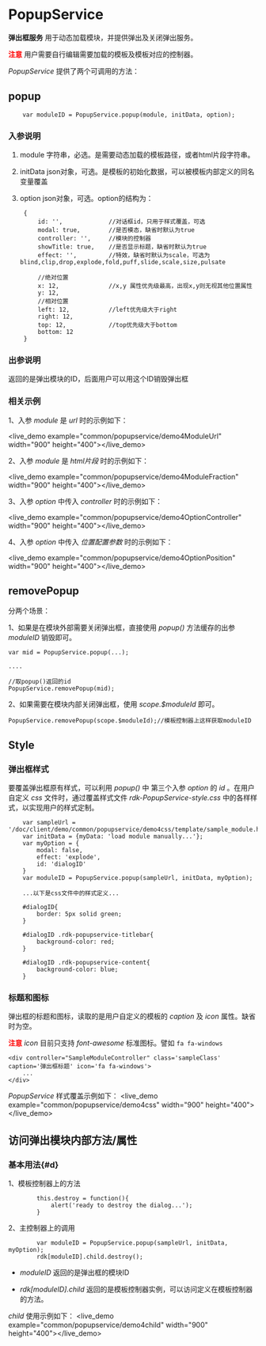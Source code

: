 # PopupService #

**弹出框服务** 用于动态加载模块，并提供弹出及关闭弹出服务。

<font color=red>**注意**</font> 用户需要自行编辑需要加载的模板及模板对应的控制器。


*PopupService* 提供了两个可调用的方法：

## popup ##

        var moduleID = PopupService.popup(module, initData, option);

### 入参说明

1. module 字符串，必选。是需要动态加载的模板路径，或者html片段字符串。
2. initData json对象，可选。是模板的初始化数据，可以被模板内部定义的同名变量覆盖
3. option json对象，可选。option的结构为：

		{
		    id: '', 			//对话框id，只用于样式覆盖，可选
		    modal: true, 		//是否模态，缺省时默认为true
		    controller: '', 	//模块的控制器
		    showTitle: true, 	//是否显示标题，缺省时默认为true
		    effect: '',			//特效，缺省时默认为scale，可选为 blind,clip,drop,explode,fold,puff,slide,scale,size,pulsate
		
		    //绝对位置
		    x: 12,				//x,y 属性优先级最高，出现x,y则无视其他位置属性
		    y: 12,
			//相对位置
		    left: 12,			//left优先级大于right
		    right: 12,
		    top: 12,			//top优先级大于bottom
		    bottom: 12
		}


### 出参说明

返回的是弹出模块的ID，后面用户可以用这个ID销毁弹出框


### 相关示例
1、入参 *module* 是 *url* 时的示例如下： 

<live_demo example="common/popupservice/demo4ModuleUrl" width="900" height="400"></live_demo>

2、入参 *module* 是 *html片段* 时的示例如下： 

<live_demo example="common/popupservice/demo4ModuleFraction" width="900" height="400"></live_demo>

3、入参 *option* 中传入 *controller* 时的示例如下： 

<live_demo example="common/popupservice/demo4OptionController" width="900" height="400"></live_demo>

4、入参 *option* 中传入 *位置配置参数* 时的示例如下： 

<live_demo example="common/popupservice/demo4OptionPosition" width="900" height="400"></live_demo>


## removePopup ##

分两个场景：

1、如果是在模块外部需要关闭弹出框，直接使用 *popup()* 方法缓存的出参 *moduleID* 销毁即可。

	var mid = PopupService.popup(...);

	....

	//取popup()返回的id
	PopupService.removePopup(mid);

2、如果需要在模块内部关闭弹出框，使用 *scope.$moduleId* 即可。

    PopupService.removePopup(scope.$moduleId);//模板控制器上这样获取moduleID

## Style ##

### 弹出框样式

要覆盖弹出框原有样式，可以利用 *popup()* 中 第三个入参 *option* 的 *id* 。在用户自定义 *css* 文件时，通过覆盖样式文件 *rdk-PopupService-style.css* 中的各样样式，以实现用户的样式定制。

		var sampleUrl = '/doc/client/demo/common/popupservice/demo4css/template/sample_module.html';
		var initData = {myData: 'load module manually...'};
		var myOption = {
		    modal: false,
		    effect: 'explode',
		    id: 'dialogID'
		}
		var moduleID = PopupService.popup(sampleUrl, initData, myOption);
		
		...以下是css文件中的样式定义...
		
		#dialogID{
			border: 5px solid green;
		}
		
		#dialogID .rdk-popupservice-titlebar{
			background-color: red;
		}
		
		#dialogID .rdk-popupservice-content{
			background-color: blue;
		}

### 标题和图标

弹出框的标题和图标，读取的是用户自定义的模板的 *caption* 及 *icon* 属性。缺省时为空。

<font color=red>**注意**</font> *icon* 目前只支持 *font-awesome* 标准图标。譬如 
`fa fa-windows`

	<div controller="SampleModuleController" class='sampleClass' caption='弹出框标题' icon='fa fa-windows'>
	    ...
	</div>



*PopupService* 样式覆盖示例如下：
<live_demo example="common/popupservice/demo4css" width="900" height="400"></live_demo>


## 访问弹出模块内部方法/属性 ##

### 基本用法{#d}

1、模板控制器上的方法

			this.destroy = function(){
	            alert('ready to destroy the dialog...');
	        }

2、主控制器上的调用

			var moduleID = PopupService.popup(sampleUrl, initData, myOption);
			rdk[moduleID].child.destroy();
	


- *moduleID* 返回的是弹出框的模块ID

- *rdk[moduleID].child* 返回的是模板控制器实例，可以访问定义在模板控制器的方法。


*child* 使用示例如下：
<live_demo example="common/popupservice/demo4child" width="900" height="400"></live_demo>